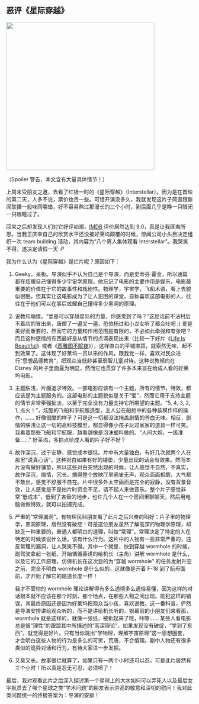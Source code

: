 <div class="inner">
<h2>恶评《星际穿越》</h2>
<p><img src="http://www.yinwang.org/images/interstellar.png" height="400" /></p>
<p>（Spoiler 警告，本文含有大量具体情节！）</p>
<p>上周末受朋友之邀，去看了红极一时的《星际穿越》（Interstellar）。因为是在首映的第二天，人多不说，票价也贵一些。可惜开演没多久，我就发现这片子简直跟新闻联播一般味同嚼蜡，好不容易熬过那漫长的三个小时，到后面几乎是睁一只眼闭一只眼睡过了。</p>
<p>回来之后却发现人们对它好评如潮，<a href="http://www.imdb.com/title/tt0816692">IMDB</a> 评价居然达到 9.0，真是让我匪夷所思。当我正庆幸自己的欣赏水平还没被好莱坞颠覆的时候，惊闻公司小头目决定组织一次 team building 活动，其内容为“八个男人集体观看 Interstellar”。我哭笑不得，遂决定请假一天 :P</p>
<p>我为什么认为《星际穿越》是烂片呢？原因如下：</p>
<ol>
<li>
<p>Geeky，呆板。导演似乎不认为自己是个导演，而是史蒂芬·霍金，所以通篇都在炫耀自己懂得多少宇宙学原理。他忘记了电影的主要作用是娱乐，电影最重要的价值在于它的故事性和戏剧性。物理学，宇宙学，飞船术语，看上去貌似很酷，但其实让这电影成为了让人犯困的课堂。自称喜欢这部电影的人，往往在于他们可以在事后炫耀自己懂得多少黑洞的原理。</p>
</li>
<li>
<p>说教和煽情。“爱是可以穿越星际的力量，你感觉到了吗？”这屁话前不沾村后不着店的冒出来，唐僧了一遍又一遍，恐怕杨过和小龙女听了都会吐吧 ;) 爱是美好而重要的，然而它的力量和作用范围是有限的，不必如此牵强和夸张吧？而且这种感情的东西最好是从情节的点滴表现出来（比较一下好片《<a href="http://www.imdb.com/title/tt0118799">Life Is Beautiful</a>》或者《<a href="http://www.imdb.com/title/tt0108160">西雅图不眠夜</a>》），这样直白的平铺直叙，就索然无味，起不到效果了。这体现了好莱坞一贯以来的作风，跟我党一样，喜欢对民众进行“思想品德教育”，把观众当低龄甚至弱智儿童对待。这种说教倾向在 Disney 的片子里面最为明显，然而它也贯穿了许多本来旨在给成人看的好莱坞电影。</p>
</li>
<li>
<p>主题肤浅，片面追求特效。一部电影应该有一个主题，所有的情节，特效，都应该是为主题服务的。这部电影的主题貌似是关于“爱”，然而它用于支持主题的情节非常牵强扯淡，以至于完全没有力量支持它所期望的主题。“5, 4, 3, 2, 1, 点火！”，炫酷的飞船和宇航服造型，主人公在船舱中的各种装模作样的操作，…… 好像很酷的样子？可是这一切都没法掩盖剧情的苍白无味。相反，剧情的肤浅让这一切的高科技模型，都显得像小孩子玩过家家的道具一样可笑。我看着那些飞船和宇航服，越看越像是泡沫塑料做的。“人间大炮，一级准备……” 好莱坞，多拍点给成人看的片子好不好？</p>
</li>
<li>
<p>故作深沉，过于安静，感觉成本很低。片中有大量独白，有好几次就两个人在那里“说真心话”。这种对白如果有好的铺垫，少量出现的话会有效果。然而本片没有做好铺垫，所以这些对白突然出现的时候，让人感觉不自然，不真实，故作深沉，煽情，冗长。搞得整个放映厅里鸦雀无声，观众面面相觑，大气都不敢出，感觉不舒服不自在。片中很多外太空画面是完全的寂静，没有背景音效，让人感觉是不是拍片时资金不足，请不起人来做音乐。整个片子感觉非常“低成本”，低到了吝啬的地步，也许几个人在一个房间里聊聊天，然后用电脑做做特效，就可以拍摄完成。</p>
</li>
<li>
<p>严重的“常理漏洞”。有物理民科朋友看了此片之后兴奋的叫好：片子里的物理学，黑洞原理，居然没有破绽！可是这位朋友虽然了解高深的物理学原理，却缺乏一种重要的，普通人都明白的道理，叫做“常理”。常理决定了特定的人在特定的时候该说什么话，该有什么行为。这片中的人物有一些非常严重的，违反常理的漏洞，让人哭笑不得。其中一个就是，快到穿越 wormhole 的时候，副驾驶拿起一张纸，开始循循善诱的给机长（主角）讲解 wormhole 是什么，以及它的工作原理，仿佛机长在这次目的为“穿越 wormhole” 的任务发射升空之前，完全不明白 wormhole 是什么似的。这就像是开着 F-18 到了航母面前，才开始了解它的跑道长度一样！</p>
<p>我才不管你的 wormhole 理论讲解得有多么透彻多么通俗易懂，因为这样的对话根本就不应该在那个时刻，那个地点，在那些人物之间出现。能犯这样的错误，其最终原因还是因为好莱坞把观众当小孩，喜欢说教。这一番科普，俨然是导演安排讲给观众听的，而不是讲给机长听的。银幕前的小朋友们来看那，wormhole 就是这样的，就像一张纸，被折起来了哦，咔嚓…… 某些人看电影总是很“理性”的跟踪其中所描述的“高深理论”，如果发现没有破绽，“学到了东西”，就觉得是好片。只有当你跳出“学物理，理解宇宙原理”这一思想圈套，才会明白这些人物的行为是多么的可笑，荒唐，不合情理。剧中人物还有很多类似的诡异对话和行为，有待大家进一步发掘。</p>
</li>
<li>
<p>又臭又长。故事很烂就算了，如果只有一两个小时还可以忍，可是此片居然有三个小时！所以真是忍无可忍，必须喷了！</p>
</li>
</ol>
<p>最后，我对观看此片之后深入探讨第一个星球上的大水如何可以弄死人以及最后女宇航员去了哪个星球之类“学术问题”的朋友表示崇高的敬意和深切的慰问！我对此类问题统一的终极答案为：导演的安排！</p>
</div>
<!--
<div class="ad-banner" style="margin-top: 5px">
<script async src="//pagead2.googlesyndication.com/pagead/js/adsbygoogle.js"></script>
<ins class="adsbygoogle"
                    style="display:inline-block;width:100%;height:90px"
                    data-ad-client="ca-pub-1331524016319584"
                    data-ad-slot="6657867155"></ins>
<script>(adsbygoogle = window.adsbygoogle || []).push({});</script>
</div>
<script data-ad-client="ca-pub-1331524016319584" async
            src="https://pagead2.googlesyndication.com/pagead/js/adsbygoogle.js">
</script>
        -->
    